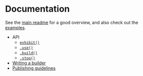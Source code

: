 # Documentation

See the [main readme](../README.md) for a good overview, and also check out the [examples](../examples).

- API
  - [`exhibit()`](api/exhibit.md)
  - [`.use()`](api/use.md)
  - [`.build()`](api/build.md)
  - [`.stop()`](api/stop.md)
- [Writing a builder](writing-a-builder.md)
- [Publishing guidelines](publishing-guidelines.md)
